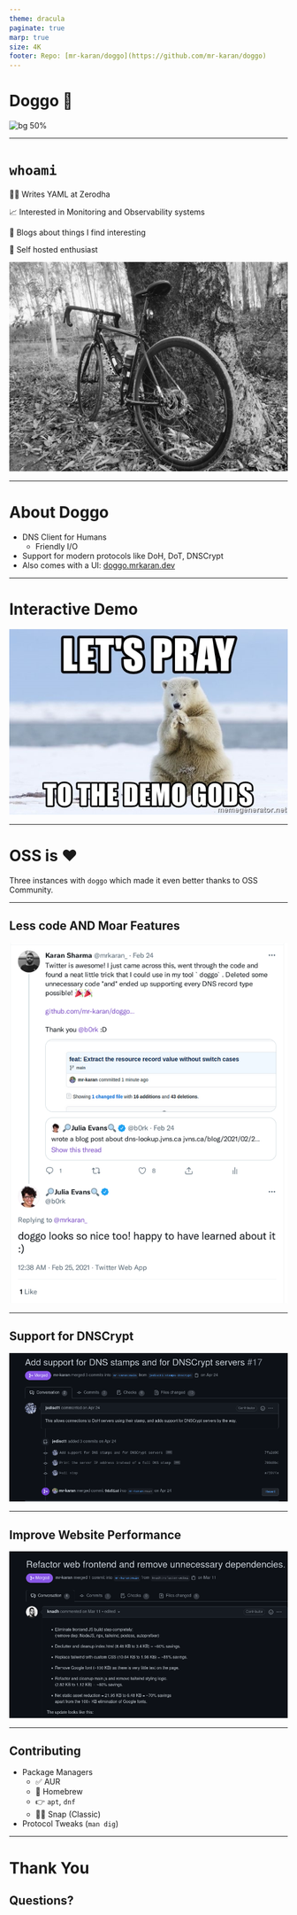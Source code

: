 ```yaml
---
theme: dracula
paginate: true
marp: true
size: 4K
footer: Repo: [mr-karan/doggo](https://github.com/mr-karan/doggo)
---
```


<!-- _class: lead -->
# Doggo 🐶

![bg 50%](https://raw.githubusercontent.com/mr-karan/doggo/main/www/static/doggo.png)

---

# `whoami`

👨‍💻 Writes YAML at Zerodha

📈 Interested in Monitoring and Observability systems

📓 Blogs about things I find interesting

🧩 Self hosted enthusiast

![bg right 66%](./img/cycle.jpg)

---

# About Doggo

- DNS Client for Humans
  - Friendly I/O
- Support for modern protocols like DoH, DoT, DNSCrypt
- Also comes with a UI: [doggo.mrkaran.dev](https://doggo.mrkaran.dev)

---

# Interactive Demo

![bg right 80%](../img/doggo/lets-pray-to-the-demo-gods.jpg)

---

# OSS is ❤️

Three instances with `doggo` which made it even better thanks to OSS Community.

---

## Less code AND Moar Features

![bg right 80%](../img/doggo/b0rk_doggo_twitter.png)

---

## Support for DNSCrypt

![bg right 95%](../img/doggo/dnscrypt_pr.png)

---

## Improve Website Performance

![bg right 90%](../img/doggo/knadh_pr.png)

---

## Contributing

- Package Managers
  - ✅ AUR
  - 🍎 Homebrew
  - 👉 `apt`, `dnf`
  - 🕵️‍♂️ Snap (Classic)
- Protocol Tweaks (`man dig`)

---


<!-- _class: lead -->

# Thank You

## Questions?
